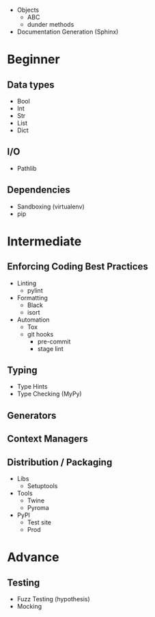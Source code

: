 * Objects
	* ABC
	* dunder methods
* Documentation Generation (Sphinx)
# Beginner

## Data types
* Bool
* Int
* Str
* List
* Dict

## I/O
* Pathlib

## Dependencies
* Sandboxing (virtualenv)
* pip

# Intermediate
## Enforcing Coding Best Practices
* Linting
	* pylint
* Formatting
	* Black
	* isort
* Automation
	* Tox
	* git hooks
		* pre-commit
		* stage lint
## Typing
* Type Hints
* Type Checking (MyPy)

## Generators

## Context Managers

## Distribution / Packaging
* Libs
	* Setuptools
* Tools
	* Twine
	* Pyroma
* PyPI
	* Test site
	* Prod

# Advance
## Testing
* Fuzz Testing (hypothesis)
* Mocking 
<!--stackedit_data:
eyJoaXN0b3J5IjpbMTA3NDk1MDk4MiwtMTgyMzYwODA5NV19
-->